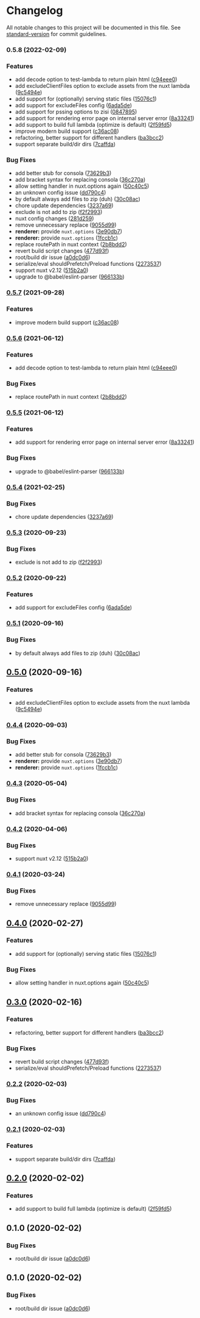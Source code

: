 # Changelog

All notable changes to this project will be documented in this file. See [standard-version](https://github.com/conventional-changelog/standard-version) for commit guidelines.

### 0.5.8 (2022-02-09)


### Features

* add decode option to test-lambda to return plain html ([c94eee0](https://github.com/pimlie/nuxt-lambda/commit/c94eee0d434aa5d72d91a74819b4477cc79d388f))
* add excludeClientFiles option to exclude assets from the nuxt lambda ([9c5494e](https://github.com/pimlie/nuxt-lambda/commit/9c5494e3232b924a97f8bad1a752dce777b3134c))
* add support for (optionally) serving static files ([15076c1](https://github.com/pimlie/nuxt-lambda/commit/15076c1a84958b2d1e92e330e94275153169620d))
* add support for excludeFiles config ([6ada5de](https://github.com/pimlie/nuxt-lambda/commit/6ada5de4cd50ac61856761109bd51d3d0d5c275a))
* add support for pssing options to zisi ([0847895](https://github.com/pimlie/nuxt-lambda/commit/0847895a66894cfb6599e6fc26b4e1b873ad922d))
* add support for rendering error page on internal server error ([8a33241](https://github.com/pimlie/nuxt-lambda/commit/8a33241af126a13fb5dcedf0ccc5fb060479209b))
* add support to build full lambda (optimize is default) ([2f59fd5](https://github.com/pimlie/nuxt-lambda/commit/2f59fd540de31f51122c5178f10a97cf3f2655f6))
* improve modern build support ([c36ac08](https://github.com/pimlie/nuxt-lambda/commit/c36ac082b16bfff2d4e82c9ca2f3ca64c884c4e1))
* refactoring, better support for different handlers ([ba3bcc2](https://github.com/pimlie/nuxt-lambda/commit/ba3bcc25733ac3803cb897cefb12f95ce6bdaac7))
* support separate build/dir dirs ([7caffda](https://github.com/pimlie/nuxt-lambda/commit/7caffdae9992f1dc631667095cf5b1bd94e4530d))


### Bug Fixes

* add better stub for consola ([73629b3](https://github.com/pimlie/nuxt-lambda/commit/73629b34497a13215402026d4d1d32f696684b0a))
* add bracket syntax for replacing consola ([36c270a](https://github.com/pimlie/nuxt-lambda/commit/36c270ab499124102727a8fadc46d32591aa628b))
* allow setting handler in nuxt.options again ([50c40c5](https://github.com/pimlie/nuxt-lambda/commit/50c40c5d2aee8372f02a1299485dea7eec982f30))
* an unknown config issue ([dd790c4](https://github.com/pimlie/nuxt-lambda/commit/dd790c456fdf250a0b5cdb99d21050a811f1798b))
* by default always add files to zip (duh) ([30c08ac](https://github.com/pimlie/nuxt-lambda/commit/30c08aca7426feebd013b700a9c6dca85d5c6d3a))
* chore update dependencies ([3237a69](https://github.com/pimlie/nuxt-lambda/commit/3237a690624e5a6b6935a6397ead336ece49c223))
* exclude is not add to zip ([f2f2993](https://github.com/pimlie/nuxt-lambda/commit/f2f2993827b701989039e83d35f2249662503c24))
* nuxt config changes ([281d259](https://github.com/pimlie/nuxt-lambda/commit/281d259124304c9b79fc7933a81fa452e3c15ab2))
* remove unnecessary replace ([9055d99](https://github.com/pimlie/nuxt-lambda/commit/9055d99b52d2130f399ab6b1ce073579f9790415))
* **renderer:** provide `nuxt.options` ([3e90db7](https://github.com/pimlie/nuxt-lambda/commit/3e90db7d13e2402b8da2ae52061a8dae53115da7))
* **renderer:** provide `nuxt.options` ([1fccb1c](https://github.com/pimlie/nuxt-lambda/commit/1fccb1c1e91ecf3a358da464bc26b9aa4bf99ec0))
* replace routePath in nuxt context ([2b8bdd2](https://github.com/pimlie/nuxt-lambda/commit/2b8bdd27d23c667020214855fdb9dd9c10650eee))
* revert build script changes ([477d93f](https://github.com/pimlie/nuxt-lambda/commit/477d93f058c30543a90a4ff21ab31da503cec121))
* root/build dir issue ([a0dc0d6](https://github.com/pimlie/nuxt-lambda/commit/a0dc0d6a3adb70db92f6a34d71e68e992437cbf4))
* serialize/eval shouldPrefetch/Preload functions ([2273537](https://github.com/pimlie/nuxt-lambda/commit/2273537b9cb006cec1a01797400946084694f688))
* support nuxt v2.12 ([515b2a0](https://github.com/pimlie/nuxt-lambda/commit/515b2a0746870d439437f1738ce951b497dc6f50))
* upgrade to @babel/eslint-parser ([966133b](https://github.com/pimlie/nuxt-lambda/commit/966133b537fefc194121d9ca870a9b78040dd5fd))

### [0.5.7](https://github.com/pimlie/nuxt-lambda/compare/v0.5.6...v0.5.7) (2021-09-28)


### Features

* improve modern build support ([c36ac08](https://github.com/pimlie/nuxt-lambda/commit/c36ac082b16bfff2d4e82c9ca2f3ca64c884c4e1))

### [0.5.6](https://github.com/pimlie/nuxt-lambda/compare/v0.5.5...v0.5.6) (2021-06-12)


### Features

* add decode option to test-lambda to return plain html ([c94eee0](https://github.com/pimlie/nuxt-lambda/commit/c94eee0d434aa5d72d91a74819b4477cc79d388f))


### Bug Fixes

* replace routePath in nuxt context ([2b8bdd2](https://github.com/pimlie/nuxt-lambda/commit/2b8bdd27d23c667020214855fdb9dd9c10650eee))

### [0.5.5](https://github.com/pimlie/nuxt-lambda/compare/v0.5.4...v0.5.5) (2021-06-12)


### Features

* add support for rendering error page on internal server error ([8a33241](https://github.com/pimlie/nuxt-lambda/commit/8a33241af126a13fb5dcedf0ccc5fb060479209b))


### Bug Fixes

* upgrade to @babel/eslint-parser ([966133b](https://github.com/pimlie/nuxt-lambda/commit/966133b537fefc194121d9ca870a9b78040dd5fd))

### [0.5.4](https://github.com/pimlie/nuxt-lambda/compare/v0.5.3...v0.5.4) (2021-02-25)


### Bug Fixes

* chore update dependencies ([3237a69](https://github.com/pimlie/nuxt-lambda/commit/3237a690624e5a6b6935a6397ead336ece49c223))

### [0.5.3](https://github.com/pimlie/nuxt-lambda/compare/v0.5.2...v0.5.3) (2020-09-23)


### Bug Fixes

* exclude is not add to zip ([f2f2993](https://github.com/pimlie/nuxt-lambda/commit/f2f2993827b701989039e83d35f2249662503c24))

### [0.5.2](https://github.com/pimlie/nuxt-lambda/compare/v0.5.1...v0.5.2) (2020-09-22)


### Features

* add support for excludeFiles config ([6ada5de](https://github.com/pimlie/nuxt-lambda/commit/6ada5de4cd50ac61856761109bd51d3d0d5c275a))

### [0.5.1](https://github.com/pimlie/nuxt-lambda/compare/v0.5.0...v0.5.1) (2020-09-16)


### Bug Fixes

* by default always add files to zip (duh) ([30c08ac](https://github.com/pimlie/nuxt-lambda/commit/30c08aca7426feebd013b700a9c6dca85d5c6d3a))

## [0.5.0](https://github.com/pimlie/nuxt-lambda/compare/v0.4.4...v0.5.0) (2020-09-16)


### Features

* add excludeClientFiles option to exclude assets from the nuxt lambda ([9c5494e](https://github.com/pimlie/nuxt-lambda/commit/9c5494e3232b924a97f8bad1a752dce777b3134c))

### [0.4.4](https://github.com/pimlie/nuxt-lambda/compare/v0.4.3...v0.4.4) (2020-09-03)


### Bug Fixes

* add better stub for consola ([73629b3](https://github.com/pimlie/nuxt-lambda/commit/73629b34497a13215402026d4d1d32f696684b0a))
* **renderer:** provide `nuxt.options` ([3e90db7](https://github.com/pimlie/nuxt-lambda/commit/3e90db7d13e2402b8da2ae52061a8dae53115da7))
* **renderer:** provide `nuxt.options` ([1fccb1c](https://github.com/pimlie/nuxt-lambda/commit/1fccb1c1e91ecf3a358da464bc26b9aa4bf99ec0))

### [0.4.3](https://github.com/pimlie/nuxt-lambda/compare/v0.4.2...v0.4.3) (2020-05-04)


### Bug Fixes

* add bracket syntax for replacing consola ([36c270a](https://github.com/pimlie/nuxt-lambda/commit/36c270ab499124102727a8fadc46d32591aa628b))

### [0.4.2](https://github.com/pimlie/nuxt-lambda/compare/v0.4.1...v0.4.2) (2020-04-06)


### Bug Fixes

* support nuxt v2.12 ([515b2a0](https://github.com/pimlie/nuxt-lambda/commit/515b2a0746870d439437f1738ce951b497dc6f50))

### [0.4.1](https://github.com/pimlie/nuxt-lambda/compare/v0.4.0...v0.4.1) (2020-03-24)


### Bug Fixes

* remove unnecessary replace ([9055d99](https://github.com/pimlie/nuxt-lambda/commit/9055d99b52d2130f399ab6b1ce073579f9790415))

## [0.4.0](https://github.com/pimlie/nuxt-lambda/compare/v0.3.0...v0.4.0) (2020-02-27)


### Features

* add support for (optionally) serving static files ([15076c1](https://github.com/pimlie/nuxt-lambda/commit/15076c1a84958b2d1e92e330e94275153169620d))


### Bug Fixes

* allow setting handler in nuxt.options again ([50c40c5](https://github.com/pimlie/nuxt-lambda/commit/50c40c5d2aee8372f02a1299485dea7eec982f30))

## [0.3.0](https://github.com/pimlie/nuxt-lambda/compare/v0.2.2...v0.3.0) (2020-02-16)


### Features

* refactoring, better support for different handlers ([ba3bcc2](https://github.com/pimlie/nuxt-lambda/commit/ba3bcc25733ac3803cb897cefb12f95ce6bdaac7))


### Bug Fixes

* revert build script changes ([477d93f](https://github.com/pimlie/nuxt-lambda/commit/477d93f058c30543a90a4ff21ab31da503cec121))
* serialize/eval shouldPrefetch/Preload functions ([2273537](https://github.com/pimlie/nuxt-lambda/commit/2273537b9cb006cec1a01797400946084694f688))

### [0.2.2](https://github.com/pimlie/nuxt-lambda/compare/v0.2.1...v0.2.2) (2020-02-03)


### Bug Fixes

* an unknown config issue ([dd790c4](https://github.com/pimlie/nuxt-lambda/commit/dd790c456fdf250a0b5cdb99d21050a811f1798b))

### [0.2.1](https://github.com/pimlie/nuxt-lambda/compare/v0.2.0...v0.2.1) (2020-02-03)


### Features

* support separate build/dir dirs ([7caffda](https://github.com/pimlie/nuxt-lambda/commit/7caffdae9992f1dc631667095cf5b1bd94e4530d))

## [0.2.0](https://github.com/pimlie/nuxt-lambda/compare/v0.1.0...v0.2.0) (2020-02-02)


### Features

* add support to build full lambda (optimize is default) ([2f59fd5](https://github.com/pimlie/nuxt-lambda/commit/2f59fd540de31f51122c5178f10a97cf3f2655f6))

## 0.1.0 (2020-02-02)


### Bug Fixes

* root/build dir issue ([a0dc0d6](https://github.com/pimlie/nuxt-lambda/commit/a0dc0d6a3adb70db92f6a34d71e68e992437cbf4))

## 0.1.0 (2020-02-02)


### Bug Fixes

* root/build dir issue ([a0dc0d6](https://github.com/pimlie/nuxt-lambda/commit/a0dc0d6a3adb70db92f6a34d71e68e992437cbf4))
